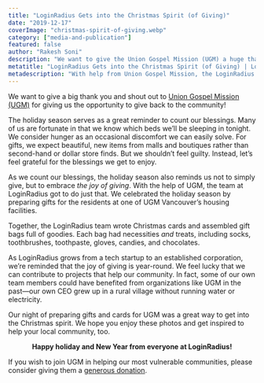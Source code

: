 ```yaml
---
title: "LoginRadius Gets into the Christmas Spirit (of Giving)"
date: "2019-12-17"
coverImage: "christmas-spirit-of-giving.webp"
category: ["media-and-publication"]
featured: false 
author: "Rakesh Soni"
description: "We want to give the Union Gospel Mission (UGM) a huge thank you and shout out for giving us the chance to give the world back!"
metatitle: "LoginRadius Gets into the Christmas Spirit (of Giving) | LoginRadius"
metadescription: "With help from Union Gospel Mission, the LoginRadius Team prepares care packages for the community to celebrate the holidays."
---
```



We want to give a big thank you and shout out to [Union Gospel Mission (UGM)](https://www.ugm.ca/) for giving us the opportunity to give back to the community! 

The holiday season serves as a great reminder to count our blessings. Many of us are fortunate in that we know which beds we’ll be sleeping in tonight. We consider hunger as an occasional discomfort we can easily solve. For gifts, we expect beautiful, new items from malls and boutiques rather than second-hand or dollar store finds. But we shouldn’t feel guilty. Instead, let’s feel grateful for the blessings we get to enjoy.

As we count our blessings, the holiday season also reminds us not to simply give, but to embrace _the joy of giving_. With the help of UGM, the team at LoginRadius got to do just that. We celebrated the holiday season by preparing gifts for the residents at one of UGM Vancouver’s housing facilities. 

Together, the LoginRadius team wrote Christmas cards and assembled gift bags full of goodies. Each bag had necessities _and_ treats, including socks, toothbrushes, toothpaste, gloves, candies, and chocolates.

As LoginRadius grows from a tech startup to an established corporation, we’re reminded that the joy of giving is year-round. We feel lucky that we can contribute to projects that help our community. In fact, some of our own team members could have benefited from organizations like UGM in the past—our own CEO grew up in a rural village without running water or electricity. 

Our night of preparing gifts and cards for UGM was a great way to get into the Christmas spirit. We hope you enjoy these photos and get inspired to help your local community, too.


<center>

**Happy holiday and New Year from everyone at LoginRadius!**

</center>


If you wish to join UGM in helping our most vulnerable communities, please consider giving them a [generous donation](https://www.ugm.ca/donate/?noredirect=1).
